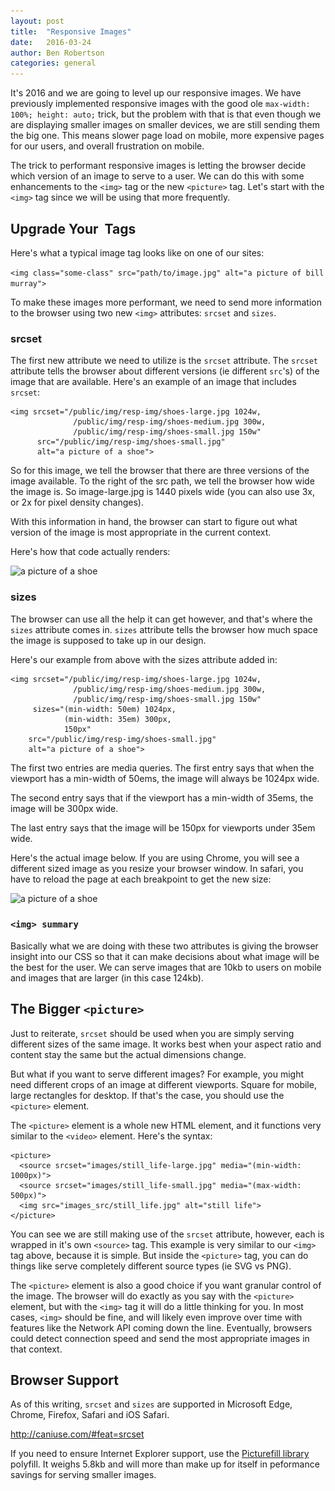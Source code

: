 ```yaml
---
layout: post
title:  "Responsive Images"
date:   2016-03-24
author: Ben Robertson
categories: general
---
```


It's 2016 and we are going to level up our responsive images. We have previously implemented responsive images with the good ole  `max-width: 100%; height: auto;` trick, but the problem with that is that even though we are displaying smaller images on smaller devices, we are still sending them the big one. This means slower page load on mobile, more expensive pages for our users, and overall frustration on mobile.

The trick to performant responsive images is letting the browser decide which version of an image to serve to a user. We can do this with some enhancements to the `<img>` tag or the new `<picture>` tag. Let's start with the `<img>` tag since we will be using that more frequently.

## Upgrade Your <img> Tags

Here's what a typical image tag looks like on one of our sites:

`<img class="some-class" src="path/to/image.jpg" alt="a picture of bill murray">`

To make these images more performant, we need to send more information to the browser using two new `<img>` attributes: `srcset` and `sizes`.

### srcset

The first new attribute we need to utilize is the `srcset` attribute. The `srcset` attribute tells the browser about different versions (ie different `src`'s) of the image that are available. Here's an example of an image that includes `srcset`:

~~~
<img srcset="/public/img/resp-img/shoes-large.jpg 1024w,
              /public/img/resp-img/shoes-medium.jpg 300w,
              /public/img/resp-img/shoes-small.jpg 150w"
      src="/public/img/resp-img/shoes-small.jpg"
      alt="a picture of a shoe">
~~~

So for this image, we tell the browser that there are three versions of the image available. To the right of the src path, we tell the browser how wide the image is. So image-large.jpg is 1440 pixels wide (you can also use 3x, or 2x for pixel density changes).

With this information in hand, the browser can start to figure out what version of the image is most appropriate in the current context.

Here's how that code actually renders:

<img srcset="/public/img/resp-img/shoes-large.jpg 1024w,
              /public/img/resp-img/shoes-medium.jpg 300w,
              /public/img/resp-img/shoes-small.jpg 150w"
      src="/public/img/resp-img/shoes-small.jpg"
      alt="a picture of a shoe">

### sizes

The browser can use all the help it can get however, and that's where the `sizes` attribute comes in. `sizes` attribute tells the browser how much space the image is supposed to take up in our design.

Here's our example from above with the sizes attribute added in:

~~~
<img srcset="/public/img/resp-img/shoes-large.jpg 1024w,
              /public/img/resp-img/shoes-medium.jpg 300w,
              /public/img/resp-img/shoes-small.jpg 150w"
     sizes="(min-width: 50em) 1024px,
            (min-width: 35em) 300px,
            150px"
    src="/public/img/resp-img/shoes-small.jpg"
    alt="a picture of a shoe">
~~~

The first two entries are media queries. The first entry says that when the viewport has a min-width of 50ems, the image will always be 1024px wide.

The second entry says that if the viewport has a min-width of 35ems, the image will be 300px wide.

The last entry says that the image will be 150px for viewports under 35em wide.

Here's the actual image below. If you are using Chrome, you will see a different sized image as you resize your browser window. In safari, you have to reload the page at each breakpoint to get the new size:

<img srcset="/public/img/resp-img/shoes-large.jpg 1024w,
              /public/img/resp-img/shoes-medium.jpg 300w,
              /public/img/resp-img/shoes-small.jpg 150w"
    sizes="(min-width: 50em) 1024px,
           (min-width: 35em) 300px,
           150px"
    src="/public/img/resp-img/shoes-small.jpg"
    alt="a picture of a shoe">

### `<img> summary`

Basically what we are doing with these two attributes is giving the browser insight into our CSS so that it can make decisions about what image will be the best for the user. We can serve images that are 10kb to users on mobile and images that are larger (in this case 124kb).

## The Bigger `<picture>`

Just to reiterate, `srcset` should be used when you are simply serving different sizes of the same image. It works best when your aspect ratio and content stay the same but the actual dimensions change.

But what if you want to serve different images? For example, you might need different crops of an image at different viewports. Square for mobile, large rectangles for desktop. If that's the case, you should use the `<picture>` element.

The `<picture>` element is a whole new HTML element, and it functions very similar to the `<video>` element. Here's the syntax:

~~~
<picture>
  <source srcset="images/still_life-large.jpg" media="(min-width: 1000px)">
  <source srcset="images/still_life-small.jpg" media="(max-width: 500px)">
  <img src="images_src/still_life.jpg" alt="still life">
</picture>
~~~

You can see we are still making use of the `srcset` attribute, however, each is wrapped in it's own `<source>` tag. This example is very similar to our `<img>` tag above, because it is simple. But inside the `<picture>` tag, you can do things like serve completely different source types (ie SVG vs PNG).

The `<picture>` element is also a good choice if you want granular control of the image. The browser will do exactly as you say with the `<picture>` element, but with the `<img>` tag it will do a little thinking for you. In most cases, `<img>` should be fine, and will likely even improve over time with features like the Network API coming down the line. Eventually, browsers could detect connection speed and send the most appropriate images in that context.

## Browser Support

As of this writing, `srcset` and `sizes` are supported in Microsoft Edge, Chrome, Firefox, Safari and iOS Safari.

http://caniuse.com/#feat=srcset

If you need to ensure Internet Explorer support, use the [Picturefill library](http://scottjehl.github.io/picturefill/) polyfill. It weighs 5.8kb and will more than make up for itself in peformance savings for serving smaller images.
